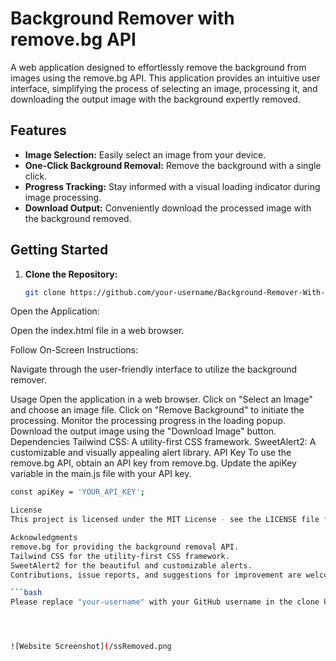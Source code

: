# Background Remover with remove.bg API

A web application designed to effortlessly remove the background from images using the remove.bg API. This application provides an intuitive user interface, simplifying the process of selecting an image, processing it, and downloading the output image with the background expertly removed.

## Features

- **Image Selection:** Easily select an image from your device.
- **One-Click Background Removal:** Remove the background with a single click.
- **Progress Tracking:** Stay informed with a visual loading indicator during image processing.
- **Download Output:** Conveniently download the processed image with the background removed.

## Getting Started

1. **Clone the Repository:**

   ```bash
   git clone https://github.com/your-username/Background-Remover-With-Remove.bg-Api.git
Open the Application:

Open the index.html file in a web browser.

Follow On-Screen Instructions:

Navigate through the user-friendly interface to utilize the background remover.

Usage
Open the application in a web browser.
Click on "Select an Image" and choose an image file.
Click on "Remove Background" to initiate the processing.
Monitor the processing progress in the loading popup.
Download the output image using the "Download Image" button.
Dependencies
Tailwind CSS: A utility-first CSS framework.
SweetAlert2: A customizable and visually appealing alert library.
API Key
To use the remove.bg API, obtain an API key from remove.bg. Update the apiKey variable in the main.js file with your API key.
```bash
const apiKey = 'YOUR_API_KEY';

License
This project is licensed under the MIT License - see the LICENSE file for details.

Acknowledgments
remove.bg for providing the background removal API.
Tailwind CSS for the utility-first CSS framework.
SweetAlert2 for the beautiful and customizable alerts.
Contributions, issue reports, and suggestions for improvement are welcome!

```bash
Please replace "your-username" with your GitHub username in the clone URL, and update the "YOUR_API_KEY" placeholder with your remove.bg API key in the `main.js` file.




![Website Screenshot](/ssRemoved.png
